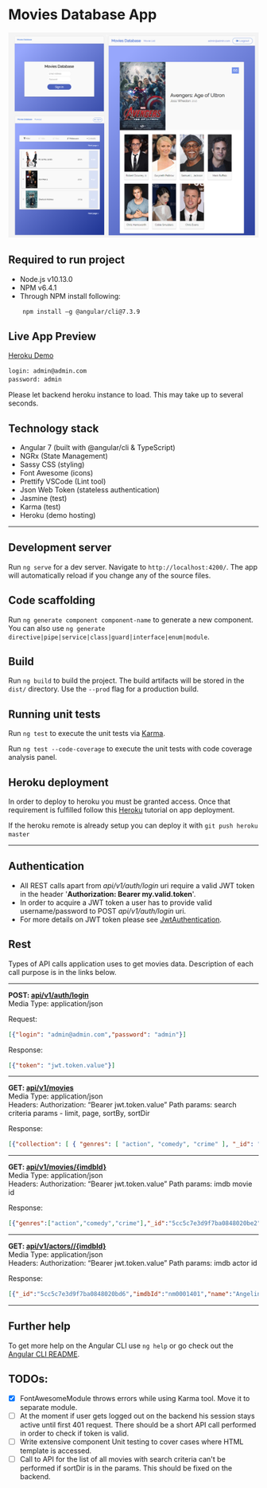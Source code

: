 # Movies Database App
![picture alt](./doc/moviesapp.png?raw=true "moviesapp")

## Required to run project
* Node.js v10.13.0
* NPM v6.4.1
* Through NPM install following:
```sh
	npm install –g @angular/cli@7.3.9
```


Live App Preview
----------------------------------------------------------

[Heroku Demo](https://movie-database-app.herokuapp.com/)
```sh
login: admin@admin.com
password: admin
```
Please let backend heroku instance to load. This may take up to several seconds.

## Technology stack
* Angular 7 (built with @angular/cli & TypeScript)
* NGRx (State Management)
* Sassy CSS (styling)
* Font Awesome (icons)
* Prettify VSCode (Lint tool)
* Json Web Token (stateless authentication)
* Jasmine (test)
* Karma (test)
* Heroku (demo hosting)

- - - -

## Development server

Run `ng serve` for a dev server. Navigate to `http://localhost:4200/`. The app will automatically reload if you change any of the source files.

## Code scaffolding

Run `ng generate component component-name` to generate a new component. You can also use `ng generate directive|pipe|service|class|guard|interface|enum|module`.

## Build

Run `ng build` to build the project. The build artifacts will be stored in the `dist/` directory. Use the `--prod` flag for a production build.

## Running unit tests

Run `ng test` to execute the unit tests via [Karma](https://karma-runner.github.io).

Run `ng test --code-coverage` to execute the unit tests with code coverage analysis panel.

## Heroku deployment
In order to deploy to heroku you must be granted access.
Once that requirement is fulfilled follow this [Heroku](https://devcenter.heroku.com/articles/git) tutorial on app deployment.

If the heroku remote is already setup you can deploy it with `git push heroku master`

- - - -

## Authentication
* All REST calls apart from _api/v1/auth/login_ uri require a valid JWT token in the header '__Authorization: Bearer my.valid.token__'.
* In order to acquire a JWT token a user has to provide valid username/password to POST _api/v1/auth/login_ uri.
* For more details on JWT token please see [JwtAuthentication](https://jwt.io/introduction/).


## Rest

Types of API calls application uses to get movies data.
Description of each call purpose is in the links below.

- - - -
__POST: [api/v1/auth/login](https://marblejs.docs.apiary.io/#reference/authorization/login/authorize-user)__  
Media Type: application/json

Request:  
```json
[{"login": "admin@admin.com","password": "admin"}]
```
Response:  
```json
[{"token": "jwt.token.value"}]
```
- - - -
__GET: [api/v1/movies](https://marblejs.docs.apiary.io/#reference/movies/movie-list/get-all-movies)__  
Media Type: application/json  
Headers: Authorization: “Bearer jwt.token.value”
Path params: search criteria params - limit, page, sortBy, sortDir

Response:  
```json
[{"collection": [ { "genres": [ "action", "comedy", "crime" ], "_id": "5cc5c7e3d9f7ba0848020be2", "imdbId": "tt0356910", "title": "Mr. & Mrs. Smith", "director": "Doug Liman", "year": 2005, "metascore": 55, "actors": [ { "imdbId": "nm0000093", "name": "Brad Pitt" }, { "imdbId": "nm0001401", "name": "Angelina Jolie" } ], "posterUrl": "https://marblejs-example.herokuapp.com/api/v1/assets/img/movies/tt0356910.jpg", "__v": 0 }, { "genres": [ "action", "adventure", "sci-fi" ], "_id": "5cc5c7e3d9f7ba0848020be5", "imdbId": "tt1228705", "title": "Iron Man 2", "director": "Jon Favreau", "year": 2010, "metascore": 57, "actors": [ { "imdbId": "nm0000375", "name": "Robert Downey Jr." }, { "imdbId": "nm0000569", "name": "Gwyneth Paltrow" } ], "posterUrl": "https://marblejs-example.herokuapp.com/api/v1/assets/img/movies/tt1228705.jpg", "__v": 0 }, { "genres": [ "action", "adventure", "crime" ], "_id": "5cc5c7e3d9f7ba0848020be3", "imdbId": "tt0988045", "title": "Sherlock Holmes", "director": "Guy Ritchie", "year": 2009, "metascore": 57, "actors": [ { "imdbId": "nm0000375", "name": "Robert Downey Jr." } ], "posterUrl": "https://marblejs-example.herokuapp.com/api/v1/assets/img/movies/tt0988045.jpg", "__v": 0 } ], "total": 11}]
```
- - - -
__GET: [api/v1/movies/{imdbId}](https://marblejs.docs.apiary.io/reference/movies/movie/get-single-movie)__  
Media Type: application/json  
Headers: Authorization: “Bearer jwt.token.value”
Path params: imdb movie id

Response:  
```json
[{"genres":["action","comedy","crime"],"_id":"5cc5c7e3d9f7ba0848020be2","imdbId":"tt0356910","title":"Mr. & Mrs. Smith","director":"Doug Liman","year":2005,"metascore":55,"actors":[{"imdbId":"nm0000093","name":"Brad Pitt"},{"imdbId":"nm0001401","name":"Angelina Jolie"}],"posterUrl":"https://marblejs-example.herokuapp.com/api/v1/assets/img/movies/tt0356910.jpg","__v":0}]
```
- - - -
__GET: [api/v1/actors//{imdbId}](https://marblejs.docs.apiary.io/reference/actors/actor/get-single-actor)__  
Media Type: application/json  
Headers: Authorization: “Bearer jwt.token.value”
Path params: imdb actor id

Response:  
```json
[{"_id":"5cc5c7e3d9f7ba0848020bd6","imdbId":"nm0001401","name":"Angelina Jolie","birthday":"Wed Jun 04 1975 00:00:00 GMT+0000 (Coordinated Universal Time)","country":"USA","gender":"female","photoUrl":"https://marblejs-example.herokuapp.com/api/v1/assets/img/actors/nm0001401.jpg","__v":0}]
```
- - - -

## Further help

To get more help on the Angular CLI use `ng help` or go check out the [Angular CLI README](https://github.com/angular/angular-cli/blob/master/README.md).


## TODOs:
- [x] FontAwesomeModule throws errors while using Karma tool. Move it to separate module.
- [ ] At the moment if user gets logged out on the backend his session stays active until first 401 request. There should be a short API call performed in order to check if token is valid.   
- [ ] Write extensive component Unit testing to cover cases where HTML template is accessed.
- [ ] Call to API for the list of all movies with search criteria can't be performed if sortDir is in the params. This should be fixed on the backend.
